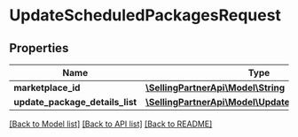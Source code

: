 # UpdateScheduledPackagesRequest

## Properties
Name | Type | Description | Notes
------------ | ------------- | ------------- | -------------
**marketplace_id** | [**\SellingPartnerApi\Model\String**](String.md) |  | 
**update_package_details_list** | [**\SellingPartnerApi\Model\UpdatePackageDetailsList**](UpdatePackageDetailsList.md) |  | 

[[Back to Model list]](../README.md#documentation-for-models) [[Back to API list]](../README.md#documentation-for-api-endpoints) [[Back to README]](../README.md)



